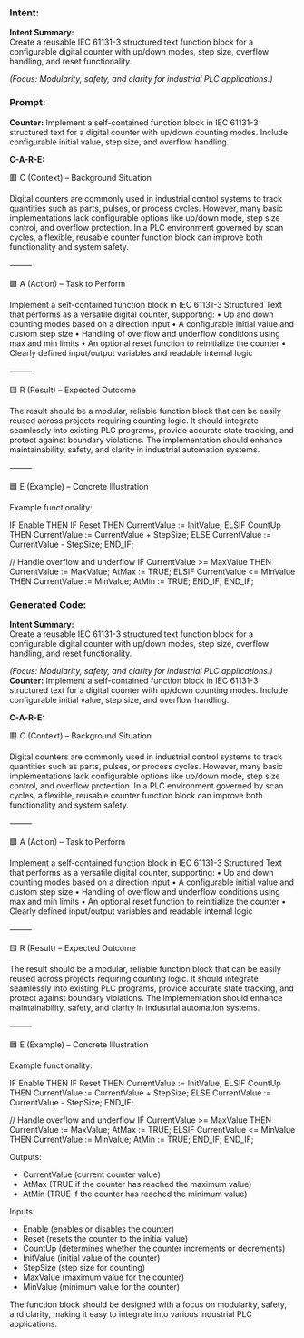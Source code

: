 ### Intent:
**Intent Summary:**  
Create a reusable IEC 61131-3 structured text function block for a configurable digital counter with up/down modes, step size, overflow handling, and reset functionality.  

*(Focus: Modularity, safety, and clarity for industrial PLC applications.)*

### Prompt:
**Counter:**
Implement a self-contained function block in IEC 61131-3 structured text for a digital counter with up/down counting modes. Include configurable initial value, step size, and overflow handling.

**C-A-R-E:**

🟥 C (Context) – Background Situation

Digital counters are commonly used in industrial control systems to track quantities such as parts, pulses, or process cycles. However, many basic implementations lack configurable options like up/down mode, step size control, and overflow protection. In a PLC environment governed by scan cycles, a flexible, reusable counter function block can improve both functionality and system safety.

⸻

🟩 A (Action) – Task to Perform

Implement a self-contained function block in IEC 61131-3 Structured Text that performs as a versatile digital counter, supporting:
	•	Up and down counting modes based on a direction input
	•	A configurable initial value and custom step size
	•	Handling of overflow and underflow conditions using max and min limits
	•	An optional reset function to reinitialize the counter
	•	Clearly defined input/output variables and readable internal logic

⸻

🟨 R (Result) – Expected Outcome

The result should be a modular, reliable function block that can be easily reused across projects requiring counting logic. It should integrate seamlessly into existing PLC programs, provide accurate state tracking, and protect against boundary violations. The implementation should enhance maintainability, safety, and clarity in industrial automation systems.

⸻

🟦 E (Example) – Concrete Illustration

Example functionality:

IF Enable THEN
   IF Reset THEN
      CurrentValue := InitValue;
   ELSIF CountUp THEN
      CurrentValue := CurrentValue + StepSize;
   ELSE
      CurrentValue := CurrentValue - StepSize;
   END_IF;

   // Handle overflow and underflow
   IF CurrentValue >= MaxValue THEN
      CurrentValue := MaxValue;
      AtMax := TRUE;
   ELSIF CurrentValue <= MinValue THEN
      CurrentValue := MinValue;
      AtMin := TRUE;
   END_IF;
END_IF;

### Generated Code:
**Intent Summary:**  
Create a reusable IEC 61131-3 structured text function block for a configurable digital counter with up/down modes, step size, overflow handling, and reset functionality.  

*(Focus: Modularity, safety, and clarity for industrial PLC applications.)*
**Counter:**
Implement a self-contained function block in IEC 61131-3 structured text for a digital counter with up/down counting modes. Include configurable initial value, step size, and overflow handling.

**C-A-R-E:**

🟥 C (Context) – Background Situation

Digital counters are commonly used in industrial control systems to track quantities such as parts, pulses, or process cycles. However, many basic implementations lack configurable options like up/down mode, step size control, and overflow protection. In a PLC environment governed by scan cycles, a flexible, reusable counter function block can improve both functionality and system safety.

⸻

🟩 A (Action) – Task to Perform

Implement a self-contained function block in IEC 61131-3 Structured Text that performs as a versatile digital counter, supporting:
	•	Up and down counting modes based on a direction input
	•	A configurable initial value and custom step size
	•	Handling of overflow and underflow conditions using max and min limits
	•	An optional reset function to reinitialize the counter
	•	Clearly defined input/output variables and readable internal logic

⸻

🟨 R (Result) – Expected Outcome

The result should be a modular, reliable function block that can be easily reused across projects requiring counting logic. It should integrate seamlessly into existing PLC programs, provide accurate state tracking, and protect against boundary violations. The implementation should enhance maintainability, safety, and clarity in industrial automation systems.

⸻

🟦 E (Example) – Concrete Illustration

Example functionality:

IF Enable THEN
   IF Reset THEN
      CurrentValue := InitValue;
   ELSIF CountUp THEN
      CurrentValue := CurrentValue + StepSize;
   ELSE
      CurrentValue := CurrentValue - StepSize;
   END_IF;

   // Handle overflow and underflow
   IF CurrentValue >= MaxValue THEN
      CurrentValue := MaxValue;
      AtMax := TRUE;
   ELSIF CurrentValue <= MinValue THEN
      CurrentValue := MinValue;
      AtMin := TRUE;
   END_IF;
END_IF;

Outputs:
- CurrentValue (current counter value)
- AtMax (TRUE if the counter has reached the maximum value)
- AtMin (TRUE if the counter has reached the minimum value)

Inputs:
- Enable (enables or disables the counter)
- Reset (resets the counter to the initial value)
- CountUp (determines whether the counter increments or decrements)
- InitValue (initial value of the counter)
- StepSize (step size for counting)
- MaxValue (maximum value for the counter)
- MinValue (minimum value for the counter)

The function block should be designed with a focus on modularity, safety, and clarity, making it easy to integrate into various industrial PLC applications.
